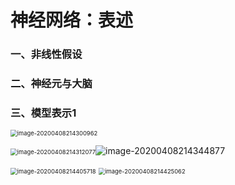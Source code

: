 # 神经网络：表述

### 一、非线性假设



### 二、神经元与大脑



### 三、模型表示1

<img src="D:\markdown的笔记\Typora\images\image-20200408214300962.png" alt="image-20200408214300962" style="zoom:67%;" />

<img src="D:\markdown的笔记\Typora\images\image-20200408214312077.png" alt="image-20200408214312077" style="zoom:67%;" />![image-20200408214344877](D:\markdown的笔记\Typora\images\image-20200408214344877.png)

<img src="D:\markdown的笔记\Typora\images\image-20200408214405718.png" alt="image-20200408214405718" style="zoom:67%;" />

<img src="D:\markdown的笔记\Typora\images\image-20200408214425062.png" alt="image-20200408214425062" style="zoom:67%;" />